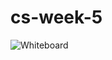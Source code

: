 # cs-week-5
![Whiteboard](https://drive.google.com/drive/folders/1abjQeh_M0PsGFWl8ZRHdY-5Y3x4LaYQ8?usp=sharing)
